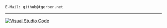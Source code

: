 `E-Mail: github@tgerber.net`


---

[![Visual Studio Code](https://img.shields.io/badge/--007ACC?logo=visual%20studio%20code&logoColor=ffffff)](https://code.visualstudio.com/) 









